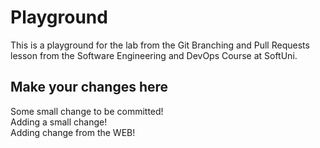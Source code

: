 # Playground
This is a playground for the lab from the Git Branching and Pull Requests lesson from the Software Engineering and DevOps Course at SoftUni.

## Make your changes here
Some small change to be committed! <br/>
Adding a small change! <br/>
Adding change from the WEB!

